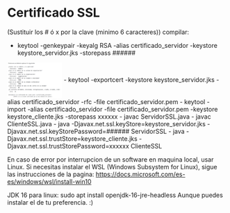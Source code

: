 # Certificado SSL
(Sustituir los # ó x por la clave (minimo 6 caracteres))
compilar:
  - keytool -genkeypair -keyalg RSA -alias certificado_servidor -keystore keystore_servidor.jks -storepass ######
<img align="center" alt="img" width="25%" height="auto" src="https://github.com/ManuOSMx/SistDistr_Actividades/blob/main/certificado/img/SSL.PNG"/>
  - keytool -exportcert -keystore keystore_servidor.jks -alias certificado_servidor -rfc -file certificado_servidor.pem
  - keytool -import -alias certificado_servidor -file certificado_servidor.pem -keystore keystore_cliente.jks -storepass xxxxxx
  - javac ServidorSSL.java
  - javac ClienteSSL.java
  - java -Djavax.net.ssl.keyStore=keystore_servidor.jks -Djavax.net.ssl.keyStorePassword=###### ServidorSSL
  - java -Djavax.net.ssl.trustStore=keystore_cliente.jks -Djavax.net.ssl.trustStorePassword=xxxxxx ClienteSSL

En caso de error por interrupcion de un software en maquina local, usar Linux. 
Si necesitas instalar el WSL (Windows Subsystem for Linux), sigue las instrucciones de la pagina: https://docs.microsoft.com/es-es/windows/wsl/install-win10

JDK 16 para linux: sudo apt install openjdk-16-jre-headless 
Aunque puedes instalar el de tu preferencia. :)
